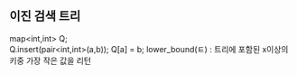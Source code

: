 이진 검색 트리
---
map<int,int> Q;</br>
Q.insert(pair<int,int>(a,b));
Q[a] = b;
lower_bound(ㅌ) : 트리에 포함된 x이상의 키중 가장 작은 값을 리턴
